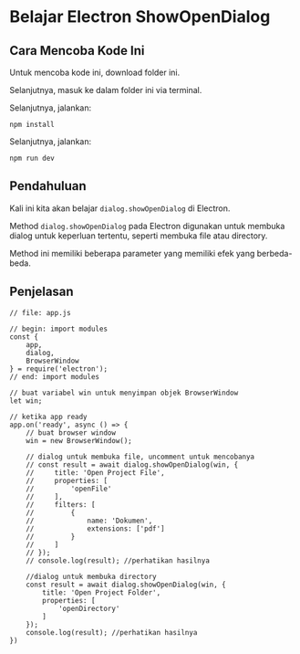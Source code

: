 # Belajar Electron ShowOpenDialog

## Cara Mencoba Kode Ini

Untuk mencoba kode ini, download folder ini.

Selanjutnya, masuk ke dalam folder ini via terminal.

Selanjutnya, jalankan:

```
npm install
```

 Selanjutnya, jalankan:

```
npm run dev
```

## Pendahuluan

Kali ini kita akan belajar `dialog.showOpenDialog` di Electron.

Method `dialog.showOpenDialog` pada Electron digunakan untuk membuka dialog untuk keperluan tertentu, seperti membuka file atau directory.

Method ini memiliki beberapa parameter yang memiliki efek yang berbeda-beda.

## Penjelasan

```
// file: app.js

// begin: import modules
const {
    app,
    dialog,
    BrowserWindow
} = require('electron');
// end: import modules

// buat variabel win untuk menyimpan objek BrowserWindow
let win;

// ketika app ready
app.on('ready', async () => {
    // buat browser window
    win = new BrowserWindow();

    // dialog untuk membuka file, uncomment untuk mencobanya
    // const result = await dialog.showOpenDialog(win, {
    //     title: 'Open Project File',
    //     properties: [
    //         'openFile'
    //     ],
    //     filters: [
    //         {
    //             name: 'Dokumen',
    //             extensions: ['pdf']
    //         }
    //     ]
    // });
    // console.log(result); //perhatikan hasilnya

    //dialog untuk membuka directory
    const result = await dialog.showOpenDialog(win, {
        title: 'Open Project Folder',
        properties: [
            'openDirectory'
        ]
    });
    console.log(result); //perhatikan hasilnya
})
```

# 
